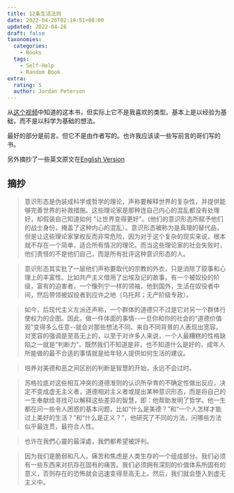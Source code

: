 ```yaml
---
title: 12条生活法则
date: 2022-04-26T02:19:51+08:00
updated: 2022-04-26
draft: false
taxonomies:
  categories:
    - Books
  tags:
    - Self-Help
    - Random Book
extra:
  rating: 5
  author: Jordan Peterson
---
```


从[这个视频](https://www.youtube.com/watch?v=8wLCmDtCDAM)中知道的这本书，但实际上它不是我喜欢的类型。基本上是以经验为基础，而不是以科学为基础的想法。

最好的部分是前言。但它不是由作者写的。也许我应该读一些写前言的哥们写的书。

另外摘抄了一些英文原文在[English Version](@content/blog/books/12-rules-for-life.en.md)

<!-- more -->

## 摘抄

> 意识形态是伪装成科学或哲学的理论，声称要解释世界的复杂性，并提供能够完善世界的补救措施。这些理论家是那种连自己内心的混乱都没有处理好，却假装自己知道如何
> "让世界变得更好"。(他们的意识形态所赋予他们的战士身份，掩盖了这种内心的混乱）。意识形态被称为是真理的替代品，但是让这些理论家掌权反而非常危险，因为对于这个复杂的现实来说，根本就不存在一个简单，适合所有情况的理论。而当这些理论家的社会失败时，他们责怪的不是他们自己，而是所有批评这种意识形态的人。

> 意识形态其实批了一层他们声称要取代的宗教的外衣，只是消除了叙事和心理上的丰富性。比如共产主义借用了出埃及记的故事，有一个被奴役的阶级，富有的迫害者，一个像列宁一样的领袖，他到国外，生活在奴役者中间，然后带领被奴役者到应许之地（乌托邦；无产阶级专政）。

> 如今，后现代主义左派还声称，一个群体的道德只不过是它对另一个群体行使权力的企图。因此，做一件体面的事情--一旦你和你的社会的“道德价值观”变得多么任意--就会对那些想法不同、来自不同背景的人表现出宽容。对宽容的强调是至高无上的，以至于对许多人来说，一个人最糟糕的性格缺陷之一就是“判断力”。既然我们不知道是非，也不知道什么是好的，成年人所能做的最不合适的事情就是给年轻人提供如何生活的建议。

> 培养对美德和恶之间区别的判断是智慧的开始，永远不会过时。

> 苏格拉底对这些相互冲突的道德准则的认识所孕育的不确定性做出反应，决定不变成虚无主义者，道德相对主义者或提出某种意识形态，而是将自己的一生奉献给寻找可以解释这些差异的智慧，即：他帮助发明了哲学。他一生都在问一些令人困惑的基本问题，比如“什么是美德？”和“一个人怎样才能过上美好的生活？”和“什么是正义？”，他研究了不同的方法，问哪些方法似乎最连贯，最符合人性。

> 也许在我們心靈的最深處，我們都希望被評判。

> 因为我们是脆弱和凡人，痛苦和焦虑是人类生存的一个组成部分。我们必须有一些东西来对抗存在固有的痛苦。我们必须拥有深刻的价值体系所固有的意义，否则存在的恐怖就会迅速变得至高无上。然后，我们就会堕入到虚无主义中。
